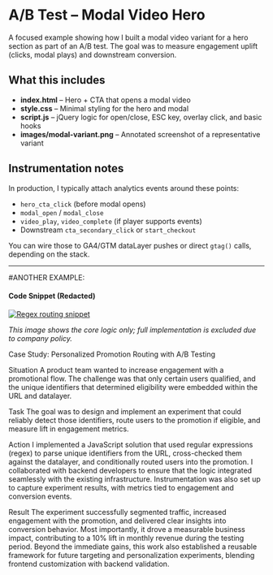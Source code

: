 # A/B Test – Modal Video Hero

A focused example showing how I built a modal video variant for a hero section as part of an A/B test. The goal was to measure engagement uplift (clicks, modal plays) and downstream conversion.

## What this includes
- **index.html** – Hero + CTA that opens a modal video
- **style.css** – Minimal styling for the hero and modal
- **script.js** – jQuery logic for open/close, ESC key, overlay click, and basic hooks
- **images/modal-variant.png** – Annotated screenshot of a representative variant

## Instrumentation notes
In production, I typically attach analytics events around these points:
- `hero_cta_click` (before modal opens)
- `modal_open` / `modal_close`
- `video_play`, `video_complete` (if player supports events)
- Downstream `cta_secondary_click` or `start_checkout`

You can wire those to GA4/GTM dataLayer pushes or direct `gtag()` calls, depending on the stack.



----------------------------

#ANOTHER EXAMPLE:

#### Code Snippet (Redacted)
[![Regex routing snippet](https://github.com/birkmey8/TicketMaster_Examples/raw/main/ab-testing-modal/images/full_js_code.jpg)](https://github.com/birkmey8/TicketMaster_Examples/blob/main/ab-testing-modal/images/full_js_code.jpg)

*This image shows the core logic only; full implementation is excluded due to company policy.*

Case Study: Personalized Promotion Routing with A/B Testing

Situation
A product team wanted to increase engagement with a promotional flow. The challenge was that only certain users qualified, and the unique identifiers that determined eligibility were embedded within the URL and datalayer.

Task
The goal was to design and implement an experiment that could reliably detect those identifiers, route users to the promotion if eligible, and measure lift in engagement metrics.

Action
I implemented a JavaScript solution that used regular expressions (regex) to parse unique identifiers from the URL, cross-checked them against the datalayer, and conditionally routed users into the promotion. I collaborated with backend developers to ensure that the logic integrated seamlessly with the existing infrastructure. Instrumentation was also set up to capture experiment results, with metrics tied to engagement and conversion events.

Result
The experiment successfully segmented traffic, increased engagement with the promotion, and delivered clear insights into conversion behavior. Most importantly, it drove a measurable business impact, contributing to a 10% lift in monthly revenue during the testing period. Beyond the immediate gains, this work also established a reusable framework for future targeting and personalization experiments, blending frontend customization with backend validation.
